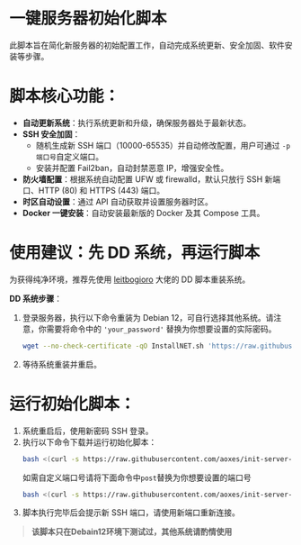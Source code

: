 # **一键服务器初始化脚本**

此脚本旨在简化新服务器的初始配置工作，自动完成系统更新、安全加固、软件安装等步骤。

# **脚本核心功能：**

  * **自动更新系统**：执行系统更新和升级，确保服务器处于最新状态。
  * **SSH 安全加固**：
      * 随机生成新 SSH 端口（10000-65535）并自动修改配置，用户可通过 ```-p 端口号```自定义端口。
      * 安装并配置 Fail2ban，自动封禁恶意 IP，增强安全性。
  * **防火墙配置**：根据系统自动配置 UFW 或 firewalld，默认只放行 SSH 新端口、HTTP (80) 和 HTTPS (443) 端口。
  * **时区自动设置**：通过 API 自动获取并设置服务器时区。
  * **Docker 一键安装**：自动安装最新版的 Docker 及其 Compose 工具。

# **使用建议：先 DD 系统，再运行脚本**

为获得纯净环境，推荐先使用 [leitbogioro](https://github.com/leitbogioro/Tools) 大佬的 DD 脚本重装系统。

**DD 系统步骤**：

1.  登录服务器，执行以下命令重装为 Debian 12，可自行选择其他系统。请注意，你需要将命令中的 `'your_password'` 替换为你想要设置的实际密码。
    ```bash
    wget --no-check-certificate -qO InstallNET.sh 'https://raw.githubusercontent.com/leitbogioro/Tools/master/Linux_reinstall/InstallNET.sh' && chmod a+x InstallNET.sh && bash InstallNET.sh -debian 12 -pwd 'your_password'
    ```
2.  等待系统重装并重启。

# **运行初始化脚本**：

1.  系统重启后，使用新密码 SSH 登录。
2.  执行以下命令下载并运行初始化脚本：
    ```bash
    bash <(curl -s https://raw.githubusercontent.com/aoxes/init-server-script/main/init-server.sh)
    ```
    如需自定义端口号请将下面命令中`post`替换为你想要设置的端口号
    ```bash
    bash <(curl -s https://raw.githubusercontent.com/aoxes/init-server-script/main/init-server.sh) -p post
    ```
4.  脚本执行完毕后会提示新 SSH 端口，请使用新端口重新连接。

> **该脚本只在Debain12环境下测试过，其他系统请酌情使用**
